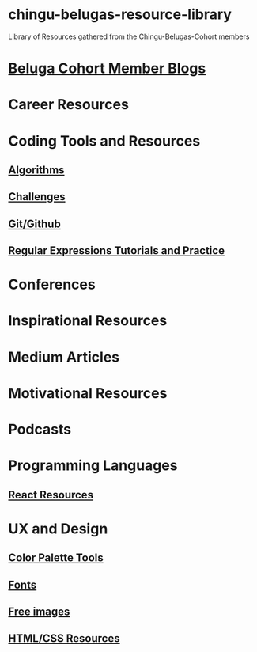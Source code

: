 # chingu-belugas-resource-library
Library of Resources gathered from the Chingu-Belugas-Cohort members

# [Beluga Cohort Member Blogs](member_blogs.md)

# Career Resources

# Coding Tools and Resources

## [Algorithms](coding-resources/algorithm-practice.md)
## [Challenges](coding-resources/challenges.md)
## [Git/Github](coding-resources/git-github.md)
## [Regular Expressions Tutorials and Practice](coding-resources/regex.md)

# Conferences

# Inspirational Resources

# Medium Articles

# Motivational Resources

# Podcasts

# Programming Languages

## [React Resources](programming-languages/react.md)

# UX and Design

## [Color Palette Tools](ux-and-design/color-tools.md)
## [Fonts](ux-and-design/fonts.md)
## [Free images](ux-and-design/free-images.md)
## [HTML/CSS Resources](ux-and-design/html-css.md)
